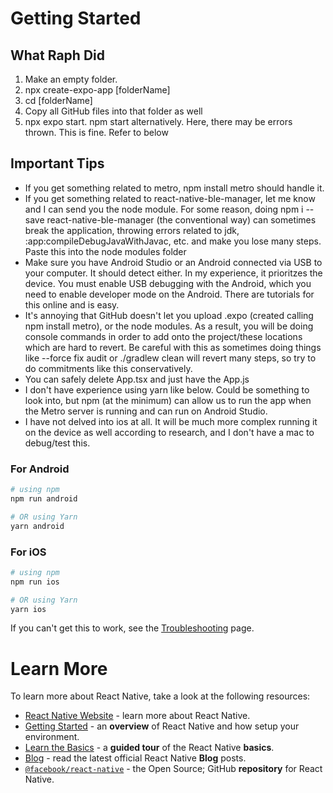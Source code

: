 # Getting Started

## What Raph Did
1. Make an empty folder.
2. npx create-expo-app [folderName]
3. cd [folderName]
4. Copy all GitHub files into that folder as well
5. npx expo start. npm start alternatively. Here, there may be errors thrown. This is fine. Refer to below

## Important Tips
- If you get something related to metro, npm install metro should handle it.
- If you get something related to react-native-ble-manager, let me know and I can send you the node module. For some reason, doing npm i --save react-native-ble-manager (the conventional way) can sometimes break the application, throwing errors related to jdk, :app:compileDebugJavaWithJavac, etc. and make you lose many steps. Paste this into the node modules folder
- Make sure you have Android Studio or an Android connected via USB to your computer. It should detect either. In my experience, it prioritzes the device. You must enable USB debugging with the Android, which you need to enable developer mode on the Android. There are tutorials for this online and is easy.
- It's annoying that GitHub doesn't let you upload .expo (created calling npm install metro), or the node modules. As a result, you will be doing console commands in order to add onto the project/these locations which are hard to revert. Be careful with this as sometimes doing things like --force fix audit or ./gradlew clean will revert many steps, so try to do commitments like this conservatively.
- You can safely delete App.tsx and just have the App.js
- I don't have experience using yarn like below. Could be something to look into, but npm (at the minimum) can allow us to run the app when the Metro server is running and can run on Android Studio.
- I have not delved into ios at all. It will be much more complex running it on the device as well according to research, and I don't have a mac to debug/test this.


### For Android

```bash
# using npm
npm run android

# OR using Yarn
yarn android
```

### For iOS

```bash
# using npm
npm run ios

# OR using Yarn
yarn ios
```

If you can't get this to work, see the [Troubleshooting](https://reactnative.dev/docs/troubleshooting) page.

# Learn More

To learn more about React Native, take a look at the following resources:

- [React Native Website](https://reactnative.dev) - learn more about React Native.
- [Getting Started](https://reactnative.dev/docs/environment-setup) - an **overview** of React Native and how setup your environment.
- [Learn the Basics](https://reactnative.dev/docs/getting-started) - a **guided tour** of the React Native **basics**.
- [Blog](https://reactnative.dev/blog) - read the latest official React Native **Blog** posts.
- [`@facebook/react-native`](https://github.com/facebook/react-native) - the Open Source; GitHub **repository** for React Native.
